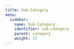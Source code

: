 ```yaml
---
title: Sub-Category
menu:
  sidebar:
    name: Sub-Category
    identifier: sub-category
    parent: category
    weight: 17
---
```

